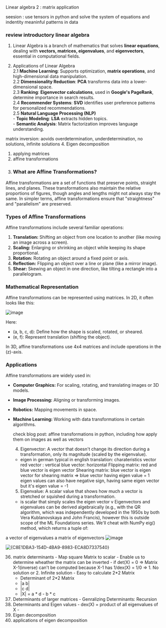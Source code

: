 Linear algebra 2 : matrix application

seesion : use tensors  in python and solve the system of equations and indentity meaninful patterns in data 

### review introductory linear algebra
1. Linear Algebra is a branch of mathematics that solves **linear equations**, dealing with **vectors, matrices, eigenvalues**, and **eigenvectors**, essential in computational fields.

2. Applications of Linear Algebra  
   2.1 **Machine Learning**: Supports optimization, **matrix operations**, and high-dimensional data manipulation.  
   2.2 **Dimensionality Reduction**: **PCA** transforms data into a lower-dimensional space.  
   2.3 **Ranking**: **Eigenvector calculations**, used in **Google's PageRank**, determine importance in search results.  
   2.4 **Recommender Systems**: **SVD** identifies user preference patterns for personalized recommendations.  
   2.5 **Natural Language Processing (NLP)**  
       - **Topic Modeling**: **LSA** extracts hidden topics.  
       - **Semantic Analysis**: Matrix factorization improves language understanding.  

  matrix inversion: aovids overdetermination, underdetermination, no solutions, infinite solutions
4. Eigen decomposition
  1. applying matrices
  2. affine transformations
34. ### What are Affine Transformations?
Affine transformations are a set of functions that preserve points, straight lines, and planes. These transformations also maintain the relative proportions of figures, though angles and lengths might not always stay the same. In simpler terms, affine transformations ensure that "straightness" and "parallelism" are preserved.

### Types of Affine Transformations
Affine transformations include several familiar operations:
1. **Translation:** Shifting an object from one location to another (like moving an image across a screen).
2. **Scaling:** Enlarging or shrinking an object while keeping its shape proportional.
3. **Rotation:** Rotating an object around a fixed point or axis.
4. **Reflection:** Flipping an object over a line or plane (like a mirror image).
5. **Shear:** Skewing an object in one direction, like tilting a rectangle into a parallelogram.

### Mathematical Representation
Affine transformations can be represented using matrices. In 2D, it often looks like this:

![image](https://github.com/user-attachments/assets/7397e3eb-00b5-4206-bb8e-ab94d9876219)


Here:
- (a, b, c, d): Define how the shape is scaled, rotated, or sheared.
- (e, f): Represent translation (shifting the object).

In 3D, affine transformations use 4x4 matrices and include operations in the \(z\)-axis.

### Applications
Affine transformations are widely used in:
- **Computer Graphics:** For scaling, rotating, and translating images or 3D models.
- **Image Processing:** Aligning or transforming images.
- **Robotics:** Mapping movements in space.
- **Machine Learning:** Working with data transformations in certain algorithms.

    check blog post: affine transformations in python, including how apply them on images as well as vectors

  4. Eigenvector: A vector that doesn't change its direction during a transformation, only its magnitude (scaled by the eigenvalue).
  - eigen in german typical in english translation: charateristics vector
   red vector : vertical
   blue vector: horizontal
   Flipping matrix: red and blue vector is eigen vector 
   Shearing matrix: blue vector is eigen vector for shearing matrix => blue vector having eigen value = 1
   eigen values can also have negative sign, having same eigen vector but it's eigen value = -1
  5. Eigenvalue: A scalar value that shows how much a vector is stretched or squished during a transformation.
  - is scalar that simply scales the eigen vector v
    Eigenvectors and eigenvalues can be derived algebraically (e.g., with the QR algorithm, which was independently developed in the 1950s by both Vera Kublanovskaya and John Francis), however this is outside scope of the ML Foundations series. We'll cheat with NumPy eig() method, which returns a tuple of:

a vector of eigenvalues
a matrix of eigenvectors
![image](https://github.com/user-attachments/assets/8b35dd4c-0fda-46eb-a9a2-24d6d58d264c)

![{C8E1DBA3-154D-4BA9-8983-ECA8D7337540}](https://github.com/user-attachments/assets/4dc954d5-99a4-4978-a347-55aa11fb4da7)

      
   
   36. matrix determinants
      - Map square Matrix to scalar
      - Enable us to determine wheather the matrix can be inverted
      - if det(X) = 0 => Matrix X-1(inverse) can't be computed because X-1 has 1/dex(X) = 1/0 => 1. No solution or 2. Infinite solution
      - Easy to calculate 2*2 Matrix
         - Determinant of 2*2 Matrix
         - |a   b|
         - |c   d|
         - |X| = a * d - b * c
   37. Determinants of larger matrices
      - Genralizing Determinants: Recursion
   38. Determinants and Eigen values
      - dex(X) = product of all eigenvalues of X
      - 
   40. Eigen decomposition
   41. applications of eigen decomposition


